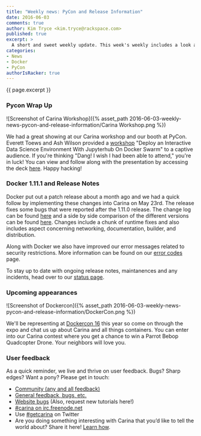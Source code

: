 ```yaml
---
title: "Weekly news: PyCon and Release Information"
date: 2016-06-03
comments: true
author: Kim Tryce <kim.tryce@rackspace.com>
published: true
excerpt: >
  A short and sweet weekly update. This week's weekly includes a look at PyCon, information about Docker Engine's 1.11.1 release, and future appearanced by the Carina team.
categories:
- News
- Docker
- PyCon
authorIsRacker: true
---
```


{{ page.excerpt }}

### Pycon Wrap Up

![Screenshot of Carina Workshop]({% asset_path 2016-06-03-weekly-news-pycon-and-release-information/Carina Workshop.png %})

We had a great showing at our Carina workshop and our booth at PyCon.  Everett Toews and Ash Wilson provided a [workshop](https://us.pycon.org/2016/schedule/presentation/2263/) "Deploy an Interactive Data Science Environment With Jupyterhub On Docker Swarm" to a captive audience.  If you're thinking "Dang! I wish I had been able to attend," you're in luck!  You can view and follow along with the presentation by accessing the deck [here](http://getcarina.github.io/jupyterhub-tutorial/slides/#/welcome).  Happy hacking!

### Docker 1.11.1 and Release Notes

Docker put out a patch release about a month ago and we had a quick follow by implementing these changes into Carina on May 23rd.  The release fixes some bugs that were reported after the 1.11.0 release.  The change log can be found [here](https://github.com/docker/docker/releases/tag/v1.11.1) and a side by side comparison of the different versions can be found [here](https://github.com/docker/docker/compare/v1.11.0...v1.11.1).  Changes include a chunk of runtime fixes and also includes aspect concerning networking, documentation, builder, and distribution.

Along with Docker we also have improved our error messages related to security restrictions.  More information can be found on our [error codes](https://getcarina.com/docs/reference/error-codes/) page.

To stay up to date with ongoing release notes, maintanences and any incidents, head over to our [status page](https://carinabyrackspace.statuspage.io/).


### Upcoming appearances

![Screenshot of Dockercon]({% asset_path 2016-06-03-weekly-news-pycon-and-release-information/DockerCon.png %})

We'll be representing at [Dockercon 16](http://2016.dockercon.com/) this year so come on through the expo and chat us up about Carina and all things containers.  You can enter into our Carina contest where you get a chance to win a Parrot Bebop Quadcopter Drone. Your neighbors will love you. 


### User feedback

As a quick reminder, we live and thrive on user feedback. Bugs? Sharp edges? Want a pony? Please get in touch:

* [Community (any and all feedback)](https://community.getcarina.com/)
* [General feedback, bugs, etc.](https://github.com/getcarina/feedback)
* [Website bugs](https://github.com/getcarina/getcarina.com/issues) (Also, request new tutorials here!)
* [#carina on irc.freenode.net](https://botbot.me/freenode/carina/)
* Use [#getcarina](https://twitter.com/search?q=%23getcarina) on Twitter
* Are you doing something interesting with Carina that you’d like to tell the world about? Share it here! [Learn how](https://github.com/getcarina/getcarina.com/blob/master/CONTRIBUTING.md).
